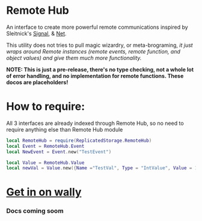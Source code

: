 # Remote Hub

An interface to create more powerful remote communications inspired by Sleitnick's [Signal](https://sleitnick.github.io/RbxUtil/api/Signal/), & [Net](https://sleitnick.github.io/RbxUtil/api/Net).

This utility does not tries to pull magic wizardry, or meta-brograming, *it just wraps around Remote instances (remote events, remote function, and object values) and give them much more functionality.*


**NOTE: This is just a pre-release, there's no type checking, not a whole lot of error handling, and no implementation for remote functions. These docos are placeholders!**


# How to require:
All 3 interfaces are already indexed through Remote Hub, so no need to require anything else than Remote Hub module

```lua
local RemoteHub = require(ReplicatedStorage.RemoteHub)
local Event = RemoteHub.Event
local NewEvent = Event.new("TestEvent")

local Value = RemoteHub.Value
local newVal = Value.new({Name ="TestVal", Type = "IntValue", Value = 10, Parent = workspace})
```

# **[Get in on wally](https://wally.run/package/cluelessd3v/remotehub)**


### Docs coming soom
